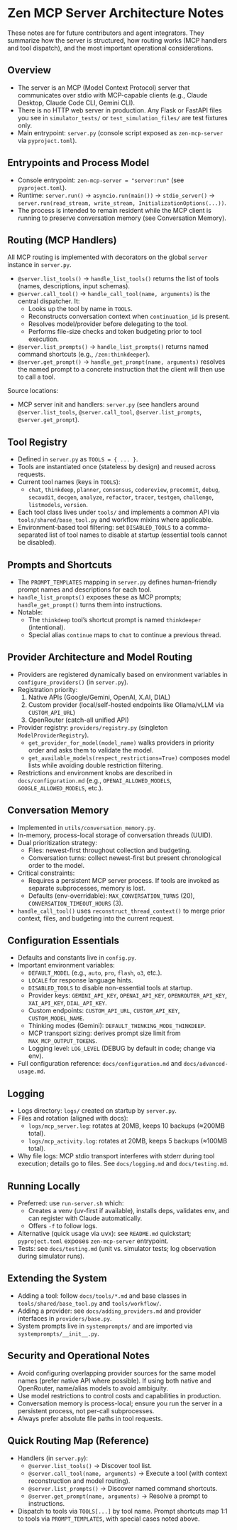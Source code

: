 # Zen MCP Server Architecture Notes

These notes are for future contributors and agent integrators. They summarize how the server is structured, how routing works (MCP handlers and tool dispatch), and the most important operational considerations.

## Overview
- The server is an MCP (Model Context Protocol) server that communicates over stdio with MCP-capable clients (e.g., Claude Desktop, Claude Code CLI, Gemini CLI).
- There is no HTTP web server in production. Any Flask or FastAPI files you see in `simulator_tests/` or `test_simulation_files/` are test fixtures only.
- Main entrypoint: `server.py` (console script exposed as `zen-mcp-server` via `pyproject.toml`).

## Entrypoints and Process Model
- Console entrypoint: `zen-mcp-server = "server:run"` (see `pyproject.toml`).
- Runtime: `server.run()` → `asyncio.run(main())` → `stdio_server()` → `server.run(read_stream, write_stream, InitializationOptions(...))`.
- The process is intended to remain resident while the MCP client is running to preserve conversation memory (see Conversation Memory).

## Routing (MCP Handlers)
All MCP routing is implemented with decorators on the global `server` instance in `server.py`.

- `@server.list_tools()` → `handle_list_tools()` returns the list of tools (names, descriptions, input schemas).
- `@server.call_tool()` → `handle_call_tool(name, arguments)` is the central dispatcher. It:
  - Looks up the tool by name in `TOOLS`.
  - Reconstructs conversation context when `continuation_id` is present.
  - Resolves model/provider before delegating to the tool.
  - Performs file-size checks and token budgeting prior to tool execution.
- `@server.list_prompts()` → `handle_list_prompts()` returns named command shortcuts (e.g., `/zen:thinkdeeper`).
- `@server.get_prompt()` → `handle_get_prompt(name, arguments)` resolves the named prompt to a concrete instruction that the client will then use to call a tool.

Source locations:
- MCP server init and handlers: `server.py` (see handlers around `@server.list_tools`, `@server.call_tool`, `@server.list_prompts`, `@server.get_prompt`).

## Tool Registry
- Defined in `server.py` as `TOOLS = { ... }`.
- Tools are instantiated once (stateless by design) and reused across requests.
- Current tool names (keys in `TOOLS`):
  - `chat`, `thinkdeep`, `planner`, `consensus`, `codereview`, `precommit`, `debug`, `secaudit`, `docgen`, `analyze`, `refactor`, `tracer`, `testgen`, `challenge`, `listmodels`, `version`.
- Each tool class lives under `tools/` and implements a common API via `tools/shared/base_tool.py` and workflow mixins where applicable.
- Environment-based tool filtering: set `DISABLED_TOOLS` to a comma-separated list of tool names to disable at startup (essential tools cannot be disabled).

## Prompts and Shortcuts
- The `PROMPT_TEMPLATES` mapping in `server.py` defines human-friendly prompt names and descriptions for each tool.
- `handle_list_prompts()` exposes these as MCP prompts; `handle_get_prompt()` turns them into instructions.
- Notable:
  - The `thinkdeep` tool’s shortcut prompt is named `thinkdeeper` (intentional).
  - Special alias `continue` maps to `chat` to continue a previous thread.

## Provider Architecture and Model Routing
- Providers are registered dynamically based on environment variables in `configure_providers()` (in `server.py`).
- Registration priority:
  1) Native APIs (Google/Gemini, OpenAI, X.AI, DIAL)
  2) Custom provider (local/self-hosted endpoints like Ollama/vLLM via `CUSTOM_API_URL`)
  3) OpenRouter (catch-all unified API)
- Provider registry: `providers/registry.py` (singleton `ModelProviderRegistry`).
  - `get_provider_for_model(model_name)` walks providers in priority order and asks them to validate the model.
  - `get_available_models(respect_restrictions=True)` composes model lists while avoiding double restriction filtering.
- Restrictions and environment knobs are described in `docs/configuration.md` (e.g., `OPENAI_ALLOWED_MODELS`, `GOOGLE_ALLOWED_MODELS`, etc.).

## Conversation Memory
- Implemented in `utils/conversation_memory.py`.
- In-memory, process-local storage of conversation threads (UUID).
- Dual prioritization strategy:
  - Files: newest-first throughout collection and budgeting.
  - Conversation turns: collect newest-first but present chronological order to the model.
- Critical constraints:
  - Requires a persistent MCP server process. If tools are invoked as separate subprocesses, memory is lost.
  - Defaults (env-overridable): `MAX_CONVERSATION_TURNS` (20), `CONVERSATION_TIMEOUT_HOURS` (3).
- `handle_call_tool()` uses `reconstruct_thread_context()` to merge prior context, files, and budgeting into the current request.

## Configuration Essentials
- Defaults and constants live in `config.py`.
- Important environment variables:
  - `DEFAULT_MODEL` (e.g., `auto`, `pro`, `flash`, `o3`, etc.).
  - `LOCALE` for response language hints.
  - `DISABLED_TOOLS` to disable non-essential tools at startup.
  - Provider keys: `GEMINI_API_KEY`, `OPENAI_API_KEY`, `OPENROUTER_API_KEY`, `XAI_API_KEY`, `DIAL_API_KEY`.
  - Custom endpoints: `CUSTOM_API_URL`, `CUSTOM_API_KEY`, `CUSTOM_MODEL_NAME`.
  - Thinking modes (Gemini): `DEFAULT_THINKING_MODE_THINKDEEP`.
  - MCP transport sizing: derives prompt size limit from `MAX_MCP_OUTPUT_TOKENS`.
  - Logging level: `LOG_LEVEL` (DEBUG by default in code; change via env).
- Full configuration reference: `docs/configuration.md` and `docs/advanced-usage.md`.

## Logging
- Logs directory: `logs/` created on startup by `server.py`.
- Files and rotation (aligned with docs):
  - `logs/mcp_server.log`: rotates at 20MB, keeps 10 backups (≈200MB total).
  - `logs/mcp_activity.log`: rotates at 20MB, keeps 5 backups (≈100MB total).
- Why file logs: MCP stdio transport interferes with stderr during tool execution; details go to files. See `docs/logging.md` and `docs/testing.md`.

## Running Locally
- Preferred: use `run-server.sh` which:
  - Creates a venv (uv-first if available), installs deps, validates env, and can register with Claude automatically.
  - Offers `-f` to follow logs.
- Alternative (quick usage via uvx): see `README.md` quickstart; `pyproject.toml` exposes `zen-mcp-server` entrypoint.
- Tests: see `docs/testing.md` (unit vs. simulator tests; log observation during simulator runs).

## Extending the System
- Adding a tool: follow `docs/tools/*.md` and base classes in `tools/shared/base_tool.py` and `tools/workflow/`.
- Adding a provider: see `docs/adding_providers.md` and provider interfaces in `providers/base.py`.
- System prompts live in `systemprompts/` and are imported via `systemprompts/__init__.py`.

## Security and Operational Notes
- Avoid configuring overlapping provider sources for the same model names (prefer native API where possible). If using both native and OpenRouter, name/alias models to avoid ambiguity.
- Use model restrictions to control costs and capabilities in production.
- Conversation memory is process-local; ensure you run the server in a persistent process, not per-call subprocesses.
- Always prefer absolute file paths in tool requests.

## Quick Routing Map (Reference)
- Handlers (in `server.py`):
  - `@server.list_tools()` → Discover tool list.
  - `@server.call_tool(name, arguments)` → Execute a tool (with context reconstruction and model routing).
  - `@server.list_prompts()` → Discover named command shortcuts.
  - `@server.get_prompt(name, arguments)` → Resolve a prompt to instructions.
- Dispatch to tools via `TOOLS[...]` by tool name. Prompt shortcuts map 1:1 to tools via `PROMPT_TEMPLATES`, with special cases noted above.